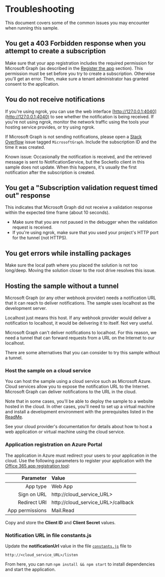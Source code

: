 # Troubleshooting

This document covers some of the common issues you may encounter when running this sample.

## You get a 403 Forbidden response when you attempt to create a subscription

Make sure that your app registration includes the required permission for Microsoft Graph (as described in the [Register the app](README.md#register-the-app) section). This permission must be set before you try to create a subscription. Otherwise you'll get an error. Then, make sure a tenant administrator has granted consent to the application.

## You do not receive notifications

If you're using ngrok, you can use the web interface [http://127.0.0.1:4040](http://127.0.0.1:4040) to see whether the notification is being received. If you're not using ngrok, monitor the network traffic using the tools your hosting service provides, or try using ngrok.

If Microsoft Graph is not sending notifications, please open a [Stack Overflow](https://stackoverflow.com/questions/tagged/MicrosoftGraph) issue tagged `MicrosoftGraph`. Include the subscription ID and the time it was created.

Known issue: Occasionally the notification is received, and the retrieved message is sent to NotificationService, but the SocketIo client in this sample does not update. When this happens, it's usually the first notification after the subscription is created.

## You get a "Subscription validation request timed out" response

This indicates that Microsoft Graph did not receive a validation response within the expected time frame (about 10 seconds).

- Make sure that you are not paused in the debugger when the validation request is received.
- If you're using ngrok, make sure that you used your project's HTTP port for the tunnel (not HTTPS).

## You get errors while installing packages

Make sure the local path where you placed the solution is not too long/deep. Moving the solution closer to the root drive resolves this issue.

## Hosting the sample without a tunnel

Microsoft Graph (or any other webhook provider) needs a notification URL that it can reach to deliver notifications. The sample uses localhost as the development server.

Localhost just means this host. If any webhook provider would deliver a notification to localhost, it would be delivering it to itself. Not very useful.

Microsoft Graph can't deliver notifications to localhost. For this reason, we need a tunnel that can forward requests from a URL on the Internet to our localhost.

There are some alternatives that you can consider to try this sample without a tunnel.

### Host the sample on a cloud service

You can host the sample using a cloud service such as Microsoft Azure. Cloud services allow you to expose the notification URL to the Internet. Microsoft Graph can deliver notifications to the URL in the cloud.

Note that in some cases, you'll be able to deploy the sample to a website hosted in the cloud. In other cases, you'll need to set up a virtual machine and install a development environment with the prerequisites listed in the [ReadMe](./README.md#prerequisites).

See your cloud provider's documentation for details about how to host a web application or virtual machine using the cloud service.

### Application registration on Azure Portal

The application in Azure must redirect your users to your application in the cloud. Use the following parameters to register your application with the [Office 365 app registration tool](http://dev.office.com/app-registration):

|     Parameter   |              Value                 |
|----------------:|:-----------------------------------|
|        App type | Web App                            |
|     Sign on URL | http://cloud_service_URL>          |
|    Redirect URI | http://cloud_service_URL>/callback |
| App permissions | Mail.Read                          |

Copy and store the **Client ID** and **Client Secret** values.

### Notification URL in file constants.js

Update the **notificationUrl** value in the file [`constants.js`](https://github.com/OfficeDev/Microsoft-Graph-Nodejs-Webhooks/blob/master/constants.js#L10) file to

```
http://<cloud_service_URL>/listen
```

From here, you can run `npm install && npm start` to install dependencies and start the application.
